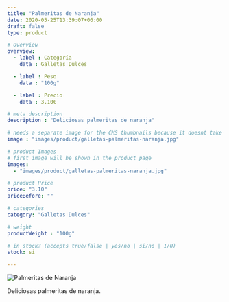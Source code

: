 ```yaml
---
title: "Palmeritas de Naranja"
date: 2020-05-25T13:39:07+06:00
draft: false
type: product

# Overview
overview:
  - label : Categoría
    data : Galletas Dulces

  - label : Peso
    data : "100g"

  - label : Precio
    data : 3.10€

# meta description
description : "Deliciosas palmeritas de naranja"

# needs a separate image for the CMS thumbnails because it doesnt take arrays (slideshow images)
image : "images/product/galletas-palmeritas-naranja.jpg"

# product Images
# first image will be shown in the product page
images:
  - "images/product/galletas-palmeritas-naranja.jpg"

# product Price
price: "3.10"
priceBefore: ""

# categories
category: "Galletas Dulces"

# weight
productWeight : "100g"

# in stock? (accepts true/false | yes/no | si/no | 1/0)
stock: si

---
```

![Palmeritas de Naranja](/images/product/galletas-palmeritas-naranja.jpg "Palmeritas de Naranja")

Deliciosas palmeritas de naranja.
